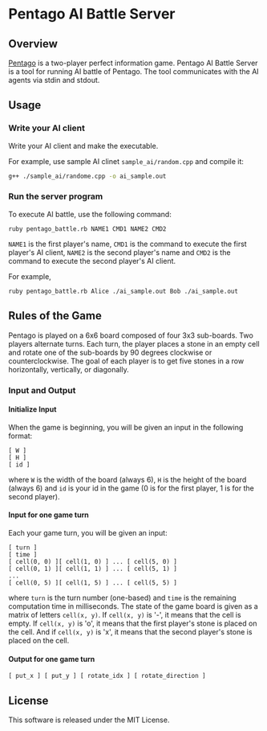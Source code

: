 # Pentago AI Battle Server

## Overview
[Pentago](https://en.wikipedia.org/wiki/Pentago) is a two-player perfect information game.
Pentago AI Battle Server is a tool for running AI battle of Pentago.
The tool communicates with the AI agents via stdin and stdout.

## Usage
### Write your AI client
Write your AI client and make the executable.

For example, use sample AI clinet `sample_ai/random.cpp` and compile it:

``` sh
g++ ./sample_ai/randome.cpp -o ai_sample.out
```

### Run the server program
To execute AI battle, use the following command:

```
ruby pentago_battle.rb NAME1 CMD1 NAME2 CMD2
```

`NAME1` is the first player's name, `CMD1` is the command to execute the first player's AI client,
`NAME2` is the second player's name and `CMD2` is the command to execute the second player's AI client.

For example,

```
ruby pentago_battle.rb Alice ./ai_sample.out Bob ./ai_sample.out
```

## Rules of the Game
Pentago is played on a 6x6 board composed of four 3x3 sub-boards.
Two players alternate turns.
Each turn, the player places a stone in an empty cell and rotate one of the sub-boards by 90 degrees clockwise or counterclockwise.
The goal of each player is to get five stones in a row horizontally, vertically, or diagonally.

### Input and Output
#### Initialize Input
When the game is beginning, you will be given an input in the following format:

```
[ W ]
[ H ]
[ id ]
```

where `W` is the width of the board (always 6), `H` is the height of the board (always 6)
and `id` is your id in the game (0 is for the first player, 1 is for the second player).

#### Input for one game turn
Each your game turn, you will be given an input:

```
[ turn ]
[ time ]
[ cell(0, 0) ][ cell(1, 0) ] ... [ cell(5, 0) ]
[ cell(0, 1) ][ cell(1, 1) ] ... [ cell(5, 1) ]
...
[ cell(0, 5) ][ cell(1, 5) ] ... [ cell(5, 5) ]
```

where `turn` is the turn number (one-based) and `time` is the remaining computation time in milliseconds.
The state of the game board is given as a matrix of letters `cell(x, y)`.
If `cell(x, y)` is '-', it means that the cell is empty.
If `cell(x, y)` is 'o', it means that the first player's stone is placed on the cell.
And if `cell(x, y)` is 'x', it means that the second player's stone is placed on the cell.

#### Output for one game turn
```
[ put_x ] [ put_y ] [ rotate_idx ] [ rotate_direction ]
```

## License
This software is released under the MIT License.
